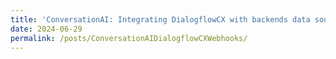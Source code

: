 ```yaml
---
title: 'ConversationAI: Integrating DialogflowCX with backends data sources using webhooks'
date: 2024-06-29
permalink: /posts/ConversationAIDialogflowCXWebhooks/
---
```

